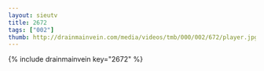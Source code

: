 ```yaml
--- 
layout: sieutv
title: 2672
tags: ["002"]
thumb: http://drainmainvein.com/media/videos/tmb/000/002/672/player.jpg
---
```

{% include drainmainvein key="2672" %} 
